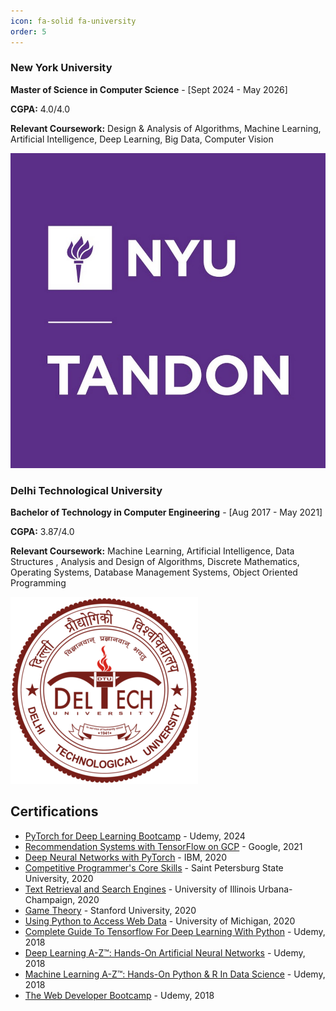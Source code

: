 ```yaml
---
icon: fa-solid fa-university
order: 5
---
```


<div class="project-card">
  <div class="project-card-content">
      <h3>New York University</h3>
      <p><b>Master of Science in Computer Science</b> - [Sept 2024 - May 2026]</p>
      <p><b>CGPA:</b> 4.0/4.0</p>
      <p><b>Relevant Coursework:</b> Design & Analysis of Algorithms, Machine Learning, Artificial Intelligence, Deep Learning, Big Data, Computer Vision</p>
  </div>
  <img src="/assets/education/nyu_tandon.jpg" alt="nyu-tandon" class="project-card-img" />
</div>

<div class="project-card">
  <div class="project-card-content">
      <h3>Delhi Technological University</h3>
      <p><strong>Bachelor of Technology in Computer Engineering</strong> - [Aug 2017 - May 2021]</p>
      <p><b>CGPA:</b> 3.87/4.0</p>
      <p><b>Relevant Coursework:</b> Machine Learning, Artificial Intelligence, Data Structures , Analysis and Design of Algorithms, Discrete Mathematics, Operating Systems, Database Management Systems, Object Oriented Programming</p>
  </div>
  <img src="/assets/education/dtu.png" alt="dtu" class="project-card-img" />
</div>


## Certifications

- [PyTorch for Deep Learning Bootcamp](https://ude.my/UC-4f79dfb6-4e7c-46f4-98ff-fa3074900b91) - Udemy, 2024
- [Recommendation Systems with TensorFlow on GCP](https://www.coursera.org/account/accomplishments/certificate/ZCVNJM9374DC) - Google, 2021
- [Deep Neural Networks with PyTorch](https://www.coursera.org/account/accomplishments/certificate/XFJA24ELH4B5) - IBM, 2020
- [Competitive Programmer's Core Skills](https://coursera.org/share/82fe2c9640df67c5425bc49ef5a7fc97) - Saint Petersburg State University, 2020
- [Text Retrieval and Search Engines](https://coursera.org/share/02914032839eab0289889fb35e701e1b) - University of Illinois Urbana-Champaign, 2020
- [Game Theory](https://coursera.org/share/445d7d8458e9ab0dbd15de68113379fb) - Stanford University, 2020
- [Using Python to Access Web Data](https://coursera.org/share/fbce91caa85b9d8fe262f8d7ee625f1f) - University of Michigan, 2020
- [Complete Guide To Tensorflow For Deep Learning With Python](https://ude.my/UC-QZB1K27T) - Udemy, 2018
- [Deep Learning A-Z™: Hands-On Artificial Neural Networks](https://ude.my/UC-DXH1KRAO) - Udemy, 2018
- [Machine Learning A-Z™: Hands-On Python & R In Data Science](https://ude.my/UC-MMFJCV0U) - Udemy, 2018
- [The Web Developer Bootcamp](https://ude.my/UC-IOSGBTKG) - Udemy, 2018

